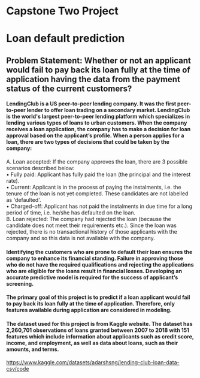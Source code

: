 # Capstone Two Project
# Loan default prediction

## Problem Statement: Whether or not an applicant would fail to pay back its loan fully at the time of application having the data from the payment status of the current customers?

#### LendingClub is a US peer-to-peer lending company. It was the first peer-to-peer lender to offer loan trading on a secondary market. LendingClub is the world's largest peer-to-peer lending platform which specializes in lending various types of loans to urban customers. When the company receives a loan application, the company has to make a decision for loan approval based on the applicant’s profile. When a person applies for a loan, there are two types of decisions that could be taken by the company: 
A.	Loan accepted: If the company approves the loan, there are 3 possible scenarios described below:  
•	Fully paid: Applicant has fully paid the loan (the principal and the interest rate).  
•	Current: Applicant is in the process of paying the instalments, i.e. the tenure of the loan is not yet completed. These candidates are not labelled as 'defaulted'.  
•	Charged-off: Applicant has not paid the instalments in due time for a long period of time, i.e. he/she has defaulted on the loan.  
B.	Loan rejected: The company had rejected the loan (because the candidate does not meet their requirements etc.). Since the loan was rejected, there is no transactional history of those applicants with the company and so this data is not available with the company.  

#### Identifying the customers who are prone to default their loan ensures the company to enhance its financial standing. Failure in approving those who do not have the required qualifications and rejecting the applications who are eligible for the loans result in financial losses. Developing an accurate predictive model is required for the success of applicant’s screening. 

#### The primary goal of this project is to predict if a loan applicant would fail to pay back its loan fully at the time of application. Therefore, only features available during application are considered in modeling.

####  The dataset used for this project is from Kaggle website. The dataset has 2,260,701 observations of loans granted between 2007 to 2018 with 151 features which include information about applicants such as credit score, income, and employment, as well as data about loans, such as their amounts, and terms.
https://www.kaggle.com/datasets/adarshsng/lending-club-loan-data-csv/code   


